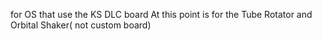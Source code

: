 for OS that use the KS DLC board
At this point is for the Tube Rotator and Orbital Shaker( not custom board)
